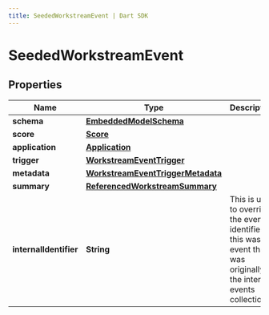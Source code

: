 ```yaml
---
title: SeededWorkstreamEvent | Dart SDK
---
```


# SeededWorkstreamEvent

## Properties
Name | Type | Description | Notes
------------ | ------------- | ------------- | -------------
**schema** | [**EmbeddedModelSchema**](EmbeddedModelSchema) |  | [optional] 
**score** | [**Score**](Score) |  | [optional] 
**application** | [**Application**](Application) |  | 
**trigger** | [**WorkstreamEventTrigger**](WorkstreamEventTrigger) |  | 
**metadata** | [**WorkstreamEventTriggerMetadata**](WorkstreamEventTriggerMetadata) |  | [optional] 
**summary** | [**ReferencedWorkstreamSummary**](ReferencedWorkstreamSummary) |  | [optional] 
**internalIdentifier** | **String** | This is used to override the event identifier, if this was an event that was originally in the internal events collection. | [optional] 


